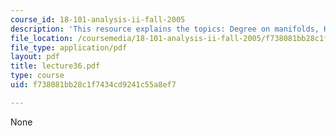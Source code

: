 ```yaml
---
course_id: 18-101-analysis-ii-fall-2005
description: 'This resource explains the topics: Degree on manifolds, Hopf theorem.'
file_location: /coursemedia/18-101-analysis-ii-fall-2005/f738081bb28c1f7434cd9241c55a8ef7_lecture36.pdf
file_type: application/pdf
layout: pdf
title: lecture36.pdf
type: course
uid: f738081bb28c1f7434cd9241c55a8ef7

---
```

None